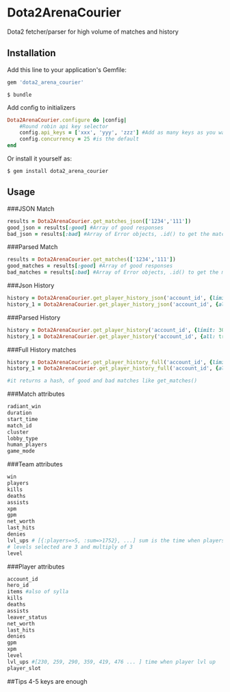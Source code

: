 # Dota2ArenaCourier

Dota2 fetcher/parser for high volume of matches and history

## Installation

Add this line to your application's Gemfile:

```ruby
gem 'dota2_arena_courier'
```



    $ bundle
Add config to initializers
```ruby
Dota2ArenaCourier.configure do |config|
    #Round robin api key selector
    config.api_keys = ['xxx', 'yyy', 'zzz'] #Add as many keys as you want
    config.concurrency = 25 #is the default
end
```

Or install it yourself as:

    $ gem install dota2_arena_courier

## Usage

###JSON Match
```ruby
results = Dota2ArenaCourier.get_matches_json(['1234','111'])
good_json = results[:good] #Array of good responses
bad_json = results[:bad] #Array of Error objects, .id() to get the match id of bad response
```

###Parsed Match
```ruby
results = Dota2ArenaCourier.get_matches(['1234','111'])
good_matches = results[:good] #Array of good responses
bad_matches = results[:bad] #Array of Error objects, .id() to get the match id of bad response or .json() for parsisng issuses
```

###Json History
```ruby
history = Dota2ArenaCourier.get_player_history_json('account_id', {limit: 300}) #latest 300 matches
history_1 = Dota2ArenaCourier.get_player_history_json('account_id', {all: true}) #all

```

###Parsed History
```ruby
history = Dota2ArenaCourier.get_player_history('account_id', {limit: 300}) #latest 300 matches
history_1 = Dota2ArenaCourier.get_player_history('account_id', {all: true}) #all
```

###Full History matches
```ruby
history = Dota2ArenaCourier.get_player_history_full('account_id', {limit: 300}) #latest 300 matches
history_1 = Dota2ArenaCourier.get_player_history_full('account_id', {all: true}) #all

#it returns a hash, of good and bad matches like get_matches()
```


###Match attributes
```ruby
radiant_win
duration
start_time
match_id
cluster
lobby_type
human_players
game_mode
```

###Team attributes
```ruby
win
players
kills
deaths
assists
xpm
gpm
net_worth
last_hits
denies
lvl_ups # [{:players=>5, :sum=>1752}, ...] sum is the time when players reached the level
# levels selected are 3 and multiply of 3
level
```

###Player attributes
```ruby
account_id
hero_id
items #also of sylla
kills
deaths
assists
leaver_status
net_worth
last_hits
denies
gpm
xpm
level
lvl_ups #[230, 259, 290, 359, 419, 476 ... ] time when player lvl up
player_slot
```



##Tips
4-5 keys are enough